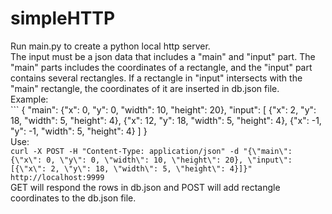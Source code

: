 # simpleHTTP

Run main.py to create a python local http server.<br />
The input must be a json data that includes a "main" and "input" part. The "main" parts includes the coordinates of a rectangle, and the "input" part contains several rectangles. If a rectangle in "input" intersects with the "main" rectangle, the coordinates of it are inserted in db.json file.<br />
Example:<br />```
{
"main": {"x": 0, "y": 0, "width": 10, "height": 20},
"input": [
{"x": 2, "y": 18, "width": 5, "height": 4},
{"x": 12, "y": 18, "width": 5, "height": 4},
{"x": -1, "y": -1, "width": 5, "height": 4}
]
}
<br />
Use: <br />
`curl -X POST -H "Content-Type: application/json" -d "{\"main\": {\"x\": 0, \"y\": 0, \"width\": 10, \"height\": 20}, \"input\": [{\"x\": 2, \"y\": 18, \"width\": 5, \"height\": 4}]}" http://localhost:9999`
 <br />
GET will respond the rows in db.json and POST will add rectangle coordinates to the db.json file.
